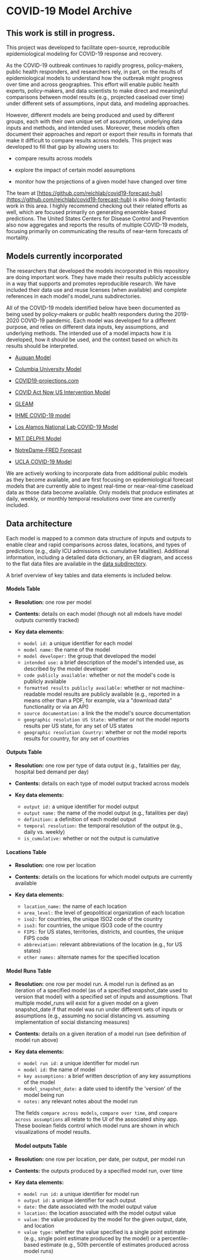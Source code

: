 # COVID-19 Model Archive

## This work is still in progress.

This project was developed to facilitate open-source, reproducible epidemiological modeling for COVID-19 response and recovery.

As the COVID-19 outbreak continues to rapidly progress, policy-makers, public health responders, and researchers rely, in part, on the results of epidemiological models to understand how the outbreak might progress over time and across geographies. This effort will enable public health experts, policy-makers, and data scientists to make direct and meaningful comparisons between model results (e.g., projected caseload over time) under different sets of assumptions, input data, and modeling approaches.

However, different models are being produced and used by different groups, each with their own unique set of assumptions, underlying data inputs and methods, and intended uses. Moreover, these models often document their approaches and report or export their results in formats that make it difficult to compare results across models. This project was developed to fill that gap by allowing users to:

- compare results across models

- explore the impact of certain model assumptions

- monitor how the projections of a given model have changed over time

The team at [https://github.com/reichlab/covid19-forecast-hub](https://github.com/reichlab/covid19-forecast-hub) is also doing fantastic work in this area. I highly recommend checking out their related efforts as well, which are focused primarily on generating ensemble-based predictions. The United States Centers for Disease Control and Prevention also now aggregates and reports the results of multiple COVID-19 models, focusing primarily on communicating the results of near-term forecasts of mortality.

## Models currently incorporated

The researchers that developed the models incorporated in this repository are doing important work. They have made their results publicly accessible in a way that supports and promotes reproducible research. We have included their data use and reuse licenses (when available) and complete references in each model's model_runs subdirectories.

All of the COVID-19 models identified below have been documented as being used by policy-makers or public health responders during the 2019-2020 COVID-19 pandemic. Each model was developed for a different purpose, and relies on different data inputs, key assumptions, and underlying methods. The intended use of a model impacts how it is developed, how it should be used, and the context based on which its results should be interpreted. 

- [Auquan Model](https://covid19-infection-model.auquan.com/)

- [Columbia University Model](https://github.com/shaman-lab/COVID-19Projection)

- [COVID19-projections.com](COVID19-projections.com)

- [COVID Act Now US Intervention Model](https://covidactnow.org/)

- [GLEAM](https://uploads-ssl.webflow.com/58e6558acc00ee8e4536c1f5/5e8bab44f5baae4c1c2a75d2_GLEAM_web.pdf) 

- [IHME COVID-19 model](https://www.medrxiv.org/content/10.1101/2020.03.27.20043752v1.full.pdf)

- [Los Alamos National Lab COVID-19 Model](https://covid-19.bsvgateway.org/)

- [MIT DELPHI Model](https://www.covidanalytics.io/projections)

- [NotreDame-FRED Forecast](https://github.com/confunguido/covid19_ND_forecasting)

- [UCLA COVID-19 Model](https://covid19.uclaml.org/index.html)


We are actively working to incorporate data from additional public models as they become available, and are first focusing on epidemiological forecast models that are currently able to ingest real-time or near-real-time caseload data as those data become available. Only models that produce estimates at daily, weekly, or monthly temporal resolutions over time are currently included.

## Data architecture

Each model is mapped to a common data structure of inputs and outputs to enable clear and rapid comparisons across dates, locations, and types of predictions (e.g., daily ICU admissions vs. cumulative fatalities). Additional information, including a detailed data dictionary, an ER diagram, and access to the flat data files are available in the [data subdirectory](https://github.com/Innovate-For-Health/covid-ensemble/tree/master/srv/shiny-server/data).

A brief overview of key tables and data elements is included below.

#### Models Table

- **Resolution:** one row per model

- **Contents:** details on each model (though not all mdoels have model outputs currently tracked)

- **Key data elements:**

    - `model id:` a unique identifier for each model
    - `model name:` the name of the model
    - `model developer:` the group that developed the model
    - `intended use:` a brief description of the model's intended use, as described by the model developer
    - `code publicly available:` whether or not the model's code is publicly available
    - `formatted results publicly available:` whether or not machine-readable model results are publicly available (e.g., reported in a means other than a PDF, for example, via a "download data" functionality or via an API)
    - `source documentation:` a link the the model's source documentation
    - `geographic resolution US State:` whether or not the model reports results per US state, for any set of US states
    - `geographic resolution Country:` whether or not the model reports results for country, for any set of countries


#### Outputs Table

- **Resolution:** one row per type of data output (e.g., fatalities per day, hospital bed demand per day)

- **Contents:** details on each type of model output tracked across models

- **Key data elements:**

    - `output id:` a unique identifier for model output
    - `output name:` the name of the model output (e.g., fatalities per day)
    - `definition:` a definition of each model output
    - `temporal resolution:` the temporal resolution of the output (e.g., daily vs. weekly)
    - `is_cumulative:` whether or not the output is cumulative

#### Locations Table

- **Resolution:** one row per location

- **Contents:** details on the locations for which model outputs are currently available

- **Key data elements:**

    - `location_name:` the name of each location
    - `area_level:` the level of geopolitical organization of each location 
    - `iso2:` for countries, the unique ISO2 code of the country
    - `iso3:` for countries, the unique ISO3 code of the country
    - `FIPS:` for US states, territories, districts, and counties, the unique FIPS code 
    - `abbreviation:` relevant abbreviations of the location (e.g., for US states)
    - `other names:` alternate names for the specified location

#### Model Runs Table

- **Resolution:** one row per model run. A model run is defined as an iteration of a specified model (as of a specified snapshot_date used to version that model) with a specified set of inputs and assumptions. That multiple model_runs will exist for a given model on a given snapshot_date if that model was run under different sets of inputs or assumptions (e.g., assuming no social distancing vs. assuming implementation of social distancing measures)

- **Contents:** details on a given iteration of a model run (see definition of model run above)

- **Key data elements:**

    - `model run id:` a unique identifier for model run
    - `model id:` the name of model
    - `key assumptions:` a brief written description of any key assumptions of the model
    - `model_snapshot_date:` a date used to identify the 'version' of the model being run
    - `notes:` any relevant notes about the model run

    The fields `compare across models`, `compare over time`, and `compare across assumptions` all relate to the UI of the associated shiny app. These boolean fields control which model runs are shown in which visualizations of model results.
    
  #### Model outputs Table

- **Resolution:** one row per location, per date, per output, per model run

- **Contents:** the outputs produced by a specified model run, over time

- **Key data elements:**

    - `model run id:` a unique identifier for model run
    - `output id:` a unique identifier for each output
    - `date:` the date associated with the model output value
    - `location:` the location associated with the model output value
    - `value:` the value produced by the model for the given output, date, and location
    - `value type:` whether the value specified is a single point estimate (e.g., single point estimate produced by the model) or a percentile-based estimate (e.g., 50th percentile of estimates produced across model runs)


    
